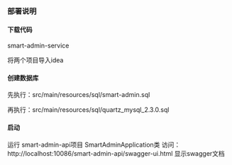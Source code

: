 ### 部署说明

#### 下载代码

smart-admin-service

将两个项目导入idea

#### 创建数据库

先执行：src/main/resources/sql/smart-admin.sql

再执行：src/main/resources/sql/quartz_mysql_2.3.0.sql

#### 启动

运行 smart-admin-api项目 SmartAdminApplication类
访问：http://localhost:10086/smart-admin-api/swagger-ui.html
显示swagger文档

